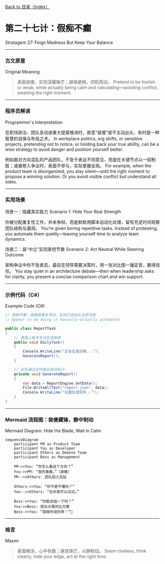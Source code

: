 [Back to 目录（Index）](https://github.com/uwspstar/The-36-Stratagems-for-Programmers/blob/main/Index.md)

# 第二十七计：假痴不癫

Stratagem 27: Feign Madness But Keep Your Balance

---

### 古文原意

Original Meaning

> 表面装傻，实则深藏锋芒；避锋避祸，伺机而动。
> Pretend to be foolish or weak, while actually being calm and calculating—avoiding conflict, awaiting the right moment.

---

### 程序员解读

Programmer's Interpretation

在职场政治、团队变动或重大提案推进时，故意“装傻”或不主动出头，有时是一种智慧的自保与布局之术。
In workplace politics, org shifts, or sensitive projects, pretending not to notice, or holding back your true ability, can be a wise strategy to avoid danger and position yourself better.

例如面对方向混乱的产品团队，不急于表达不同意见，而是在关键节点以一招制胜；或被卷入争议时，表面不参与，实际掌握全局。
For example, when the product team is disorganized, you stay silent—until the right moment to propose a winning solution. Or you avoid visible conflict but understand all sides.

---

### 实用场景

场景一：隐藏真实能力
Scenario 1: Hide Your Real Strength

你被分配重复性工作，并未争辩，而是默默用脚本自动化处理，留有充足时间观察团队结构与漏洞。
You’re given boring repetitive tasks. Instead of protesting, you automate them quietly—leaving yourself time to analyze team dynamics.

场景二：装“中立”实则掌控节奏
Scenario 2: Act Neutral While Steering Outcome

架构争议中你不急表态，最后在领导需要决策时，用一张对比图一锤定音，赢得信任。
You stay quiet in an architecture debate—then when leadership asks for clarity, you present a concise comparison chart and win support.

---

### 示例代码（C#）

Example Code (C#)

```csharp
// 假痴不癫：表面做重复劳动，实则已自动化全部流程
// Appear to be doing it manually—actually automated

public class ReportTask
{
    // 表面上每天手动生成报表
    public void DailyTask()
    {
        Console.WriteLine("正在生成日报...");
        GenerateReport();
    }

    // 实际通过定时器全自动执行
    private void GenerateReport()
    {
        var data = ReportEngine.GetData();
        File.WriteAllText("report.json", data);
        Console.WriteLine("日报生成完毕 ✅");
    }
}
```

---

### Mermaid 流程图：装傻藏锋，静中制动

Mermaid Diagram: Hide the Blade, Wait in Calm

```mermaid
sequenceDiagram
    participant PM as Product Team
    participant You as Developer
    participant Others as Debate Team
    participant Boss as Management

    PM->>You: “你怎么看这个方向？”  
    You->>PM: “我先看看。”（装傻）  
    PM-->>Others: 团队陷入拉扯

    Others->>You: “你不是不懂吗？”  
    You-->>Others: “也许我可以试试…”

    Boss->>You: “你能总结一下吗？”  
    You->>Boss: 提出关键对比方案  
    Boss->>You: “就按你说的来！”👏
```

---

### 格言

Maxim

> 表面糊涂，心中有数；避其锋芒，以静制动。
> Seem clueless, think clearly; hide your edge, act at the right time.
